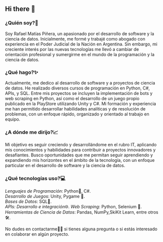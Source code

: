 ## Hi there 👋

### ¿Quién soy?📧
Soy Rafael Matías Piñera, un apasionado por el desarrollo de software y la ciencia de datos. Inicialmente, me formé y trabajé como abogado con experiencia en el Poder Judicial de la Nación en Argentina. Sin embargo, mi creciente interés por las nuevas tecnologías me llevó a cambiar de orientación profesional y sumergirme en el mundo de la programación y la ciencia de datos.  
  
### ¿Qué hago?✨  
Actualmente, me dedico al desarrollo de software y a proyectos de ciencia de datos. He realizado diversos cursos de programación en Python, C#, APIs, y SQL. Entre mis proyectos se incluyen la implementación de bots y web scraping en Python, así como el desarrollo de un juego propio publicado en la PlayStore utilizando Unity y C#. Mi formación y experiencia me han permitido desarrollar habilidades analíticas y de resolución de problemas, con un enfoque rápido, organizado y orientado al trabajo en equipo.

### ¿A dónde me dirijo?📈
Mi objetivo es seguir creciendo y desarrollándome en el rubro IT, aplicando mis conocimientos y habilidades para contribuir a proyectos innovadores y desafiantes. Busco oportunidades que me permitan seguir aprendiendo y expandiendo mis horizontes en el ámbito de la tecnología, con un enfoque particular en el desarrollo de software y la ciencia de datos.  
  
### ¿Qué tecnologías uso?💻  
*Lenguajes de Programación*: Python🐍, C#.      
*Desarrollo de Juegos*: Unity, Pygame 📨.  
*Bases de Datos*: SQL💾.  
*APIs: Desarrollo e integración*🌐. 
*Web Scraping*: Python, Selenium 📅.  
*Herramientas de Ciencia de Datos*: Pandas, NumPy,SkiKit Learn, entre otros 🛠.  

No dudes en contactarme📱🤝 si tienes alguna pregunta o si estás interesado en colaborar en algún proyecto.
